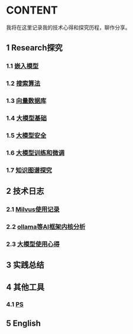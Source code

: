 # CONTENT
我将在这里记录我的技术心得和探究历程，聊作分享。

## 1 Research探究
### 1.1 [嵌入模型](https://github.com/dazelu19/dazelu19.github.io/blob/main/doc/cn/TheEmbedding_cn.md "嵌入模型")
### 1.2 [搜索算法](https://github.com/dazelu19/dazelu19.github.io/blob/main/doc/cn/SearchAlgorithm_cn.md "搜索算法探究")
### 1.3 [向量数据库](https://github.com/dazelu19/dazelu19.github.io/blob/main/doc/cn/VectorDatabase_cn.md "向量数据库探究")
### 1.4 [大模型基础](https://github.com/dazelu19/dazelu19.github.io/blob/main/doc/cn/LLMBaseKnowledge_cn.md)
### 1.5 [大模型安全](https://github.com/dazelu19/dazelu19.github.io/blob/main/doc/cn/AIModelSecurity_cn.md "大模型安全探究")
### 1.6 [大模型训练和微调](https://github.com/dazelu19/dazelu19.github.io/blob/main/doc/cn/LLMTrainFT_cn.md "大模型训练和微调探究")
### 1.7 [知识图谱探究](https://github.com/dazelu19/dazelu19.github.io/blob/main/doc/cn/KnowledgeGraph_cn.md)

## 2 技术日志
### 2.1 [Milvus使用记录](https://github.com/dazelu19/dazelu19.github.io/blob/main/doc/technology/MilvusDatabase_cn.md "Milus数据库使用记录")
### 2.2 [ollama等AI框架内核分析](https://github.com/dazelu19/dazelu19.github.io/blob/main/doc/technology/OllamaEtcAIFramework_cn.md)
### 2.3 [大模型使用心得](https://github.com/dazelu19/dazelu19.github.io/blob/main/doc/technology/LLMsUsageTops_cn.md)
## 3 实践总结

## 4 其他工具
### 4.1 [PS](https://github.com/dazelu19/dazelu19.github.io/blob/main/doc/tools/PS_cn.md)

## 5 English




